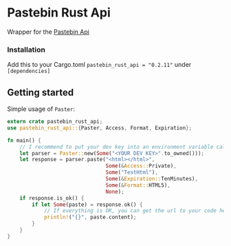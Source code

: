  # Pastebin Rust Api

 Wrapper for the [Pastebin Api](https://pastebin.com/api)
 
 ### Installation
 
 Add this to your Cargo.toml `pastebin_rust_api = "0.2.11"` under `[dependencies]`

 ## Getting started

 Simple usage of `Paster`:

 ```Rust
 extern crate pastebin_rust_api;
 use pastebin_rust_api::{Paster, Access, Format, Expiration};

 fn main() {
     // I recommend to put your dev key into an environment variable called `PASTEBIN_DEVELOPER_TOKEN`.
     let parser = Paster::new(Some("<YOUR DEV KEY>".to_owned()));
     let response = parser.paste("<html></html>",
                                 Some(&Access::Private),
                                 Some("TestHtml"),
                                 Some(&Expiration::TenMinutes),
                                 Some(&Format::HTML5),
                                 None);
     if response.is_ok() {
         if let Some(paste) = response.ok() {
             // If everything is OK, you can get the url to your code here.
             println!("{}", paste.content);
         }
     }
 }

 ```
